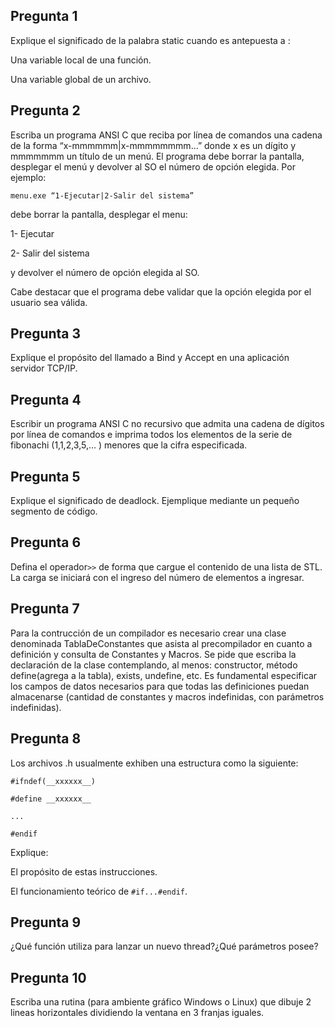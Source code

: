 ## Pregunta 1

Explique el significado de la palabra static cuando es antepuesta a :

Una variable local de una función.

Una variable global de un archivo.

## Pregunta 2
Escriba un programa ANSI C que reciba por línea de comandos una cadena de la forma “x-mmmmmm|x-mmmmmmmm...” donde x es un dígito y mmmmmmm un título de un menú. El programa debe borrar la pantalla, desplegar el menú y devolver al SO el número de opción elegida. Por ejemplo:

```
menu.exe “1-Ejecutar|2-Salir del sistema”
```

debe borrar la pantalla, desplegar el menu:

1- Ejecutar

2- Salir del sistema

y devolver el número de opción elegida al SO.

Cabe destacar que el programa debe validar que la opción elegida por el usuario sea válida.

## Pregunta 3
Explique el propósito del llamado a Bind y Accept en una aplicación servidor TCP/IP.

## Pregunta 4
Escribir un programa ANSI C no recursivo que admita una cadena de dígitos por línea de comandos e imprima todos los elementos de la serie de fibonachi (1,1,2,3,5,... ) menores que la cifra especificada.

## Pregunta 5
Explique el significado de deadlock. Ejemplique mediante un pequeño segmento de código.

## Pregunta 6
Defina el operador``>>`` de forma que cargue el contenido de una lista de STL. La carga se iniciará con el ingreso del número de elementos a ingresar.

## Pregunta 7
Para la contrucción de un compilador es necesario crear una clase denominada TablaDeConstantes que asista al precompilador en cuanto a definición y consulta de Constantes y Macros. Se pide que escriba la declaración de la clase contemplando, al menos: constructor, método define(agrega a la tabla), exists, undefine, etc. Es fundamental especificar los campos de datos necesarios para que todas las definiciones puedan almacenarse (cantidad de constantes y macros indefinidas, con parámetros indefinidas).

## Pregunta 8
Los archivos .h usualmente exhiben una estructura como la siguiente:

```
#ifndef(__xxxxxx__)

#define __xxxxxx__

...

#endif
```

Explique:

El propósito de estas instrucciones.

El funcionamiento teórico de ``#if...#endif``.

## Pregunta 9
¿Qué función utiliza para lanzar un nuevo thread?¿Qué parámetros posee?

## Pregunta 10
Escriba una rutina (para ambiente gráfico Windows o Linux) que dibuje 2 lineas horizontales dividiendo la ventana en 3 franjas iguales.

